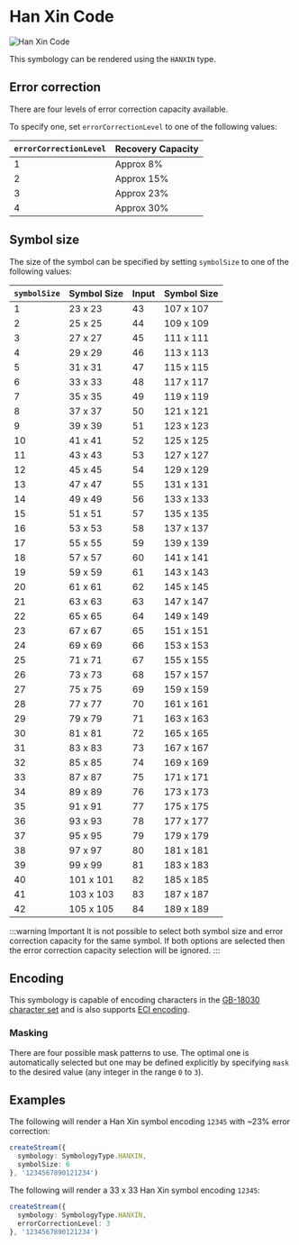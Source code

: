 
# Han Xin Code

![Han Xin Code](/assets/barcodes/hanxin.svg)

This symbology can be rendered using the `HANXIN` type.

## Error correction

There are four levels of error correction capacity available. 

To specify one, set `errorCorrectionLevel` to one of the following values:

| `errorCorrectionLevel` | Recovery Capacity |
| ---------------------- | ----------------- |
| 1                      | Approx 8%         |
| 2                      | Approx 15%        |
| 3                      | Approx 23%        |
| 4                      | Approx 30%        |

## Symbol size

The size of the symbol can be specified by setting `symbolSize` to one of the following values:

| `symbolSize` | Symbol Size | Input | Symbol Size |
| ------------ | ----------- | ----- | ----------- |
| 1            | 23 x 23     | 43    | 107 x 107   |
| 2            | 25 x 25     | 44    | 109 x 109   |
| 3            | 27 x 27     | 45    | 111 x 111   |
| 4            | 29 x 29     | 46    | 113 x 113   |
| 5            | 31 x 31     | 47    | 115 x 115   |
| 6            | 33 x 33     | 48    | 117 x 117   |
| 7            | 35 x 35     | 49    | 119 x 119   |
| 8            | 37 x 37     | 50    | 121 x 121   |
| 9            | 39 x 39     | 51    | 123 x 123   |
| 10           | 41 x 41     | 52    | 125 x 125   |
| 11           | 43 x 43     | 53    | 127 x 127   |
| 12           | 45 x 45     | 54    | 129 x 129   |
| 13           | 47 x 47     | 55    | 131 x 131   |
| 14           | 49 x 49     | 56    | 133 x 133   |
| 15           | 51 x 51     | 57    | 135 x 135   |
| 16           | 53 x 53     | 58    | 137 x 137   |
| 17           | 55 x 55     | 59    | 139 x 139   |
| 18           | 57 x 57     | 60    | 141 x 141   |
| 19           | 59 x 59     | 61    | 143 x 143   |
| 20           | 61 x 61     | 62    | 145 x 145   |
| 21           | 63 x 63     | 63    | 147 x 147   |
| 22           | 65 x 65     | 64    | 149 x 149   |
| 23           | 67 x 67     | 65    | 151 x 151   |
| 24           | 69 x 69     | 66    | 153 x 153   |
| 25           | 71 x 71     | 67    | 155 x 155   |
| 26           | 73 x 73     | 68    | 157 x 157   |
| 27           | 75 x 75     | 69    | 159 x 159   |
| 28           | 77 x 77     | 70    | 161 x 161   |
| 29           | 79 x 79     | 71    | 163 x 163   |
| 30           | 81 x 81     | 72    | 165 x 165   |
| 31           | 83 x 83     | 73    | 167 x 167   |
| 32           | 85 x 85     | 74    | 169 x 169   |
| 33           | 87 x 87     | 75    | 171 x 171   |
| 34           | 89 x 89     | 76    | 173 x 173   |
| 35           | 91 x 91     | 77    | 175 x 175   |
| 36           | 93 x 93     | 78    | 177 x 177   |
| 37           | 95 x 95     | 79    | 179 x 179   |
| 38           | 97 x 97     | 80    | 181 x 181   |
| 39           | 99 x 99     | 81    | 183 x 183   |
| 40           | 101 x 101   | 82    | 185 x 185   |
| 41           | 103 x 103   | 83    | 187 x 187   |
| 42           | 105 x 105   | 84    | 189 x 189   |

:::warning Important
It is not possible to select both symbol size and error correction capacity for the same symbol. If both options are selected then the error correction capacity selection will be ignored. 
:::

## Encoding

This symbology is capable of encoding characters in the [GB-18030 character set](https://en.wikipedia.org/wiki/GB_18030) and is also supports [ECI encoding](/docs/advanced.md#eci-encoding).

<!--@include: ./partials/fullmultibyte.md-->

### Masking

There are four possible mask patterns to use. The optimal one is automatically selected but one may be defined explicitly by specifying `mask` to the desired value (any integer in the range `0` to `3`).

## Examples

The following will render a Han Xin symbol encoding `12345` with ~23% error correction:

```ts
createStream({
  symbology: SymbologyType.HANXIN,
  symbolSize: 6
}, '1234567890121234')
```

The following will render a 33 x 33 Han Xin symbol encoding `12345`:

```ts
createStream({
  symbology: SymbologyType.HANXIN,
  errorCorrectionLevel: 3
}, '1234567890121234')
```
